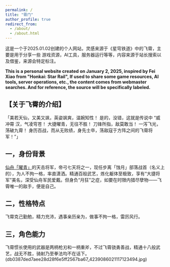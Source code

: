 ```yaml
---
permalink: /
title: "霄门"
author_profile: true
redirect_from: 
  - /about/
  - /about.html
---
```



这是一个于2025.01.02创建的个人网站，灵感来源于《星穹铁道》中的飞霄，主
要是用于分享一些 游戏资源，AI工具，服务器运行等等，内容来源于站长搜索以
及借鉴，来源会特定标注。

**This is a personal website created on January 2, 2025, inspired by Fei Xiao from "Honkai: Star Rail", If used to share some game resources, AI tools, server operations, etc., the content comes from webmaster searches. And for reference, the source will be specifically labeled.**

## 【关于飞霄的介绍】
「美若天仙，又美又飒，英姿飒爽，温婉知性！ 是的，没错，这就是传说中 “威冲霄   汉，气凌穹苍！ 大捷曜青，无往不胜！ 刀锋所指，敌莫敢当！ 一泻飞光，荡破九霄！ 身历百战，而从无败绩，身先士卒，荡敌寇于方阵之间的飞霄将军！”」

## 一，身份背景
[仙舟「曜青」](https://baike.baidu.com/item/%E4%BB%99%E8%88%9F%E3%80%8C%E6%9B%9C%E9%9D%92%E3%80%8D/63940799?fromModule=lemma_inlink)的天击将军，帝弓七天将之一，现任步离「蚀月」部落战首（名义上的），为人不拘一格，率直潇洒。精通百般武艺，炼化躯体至极致，享有“大捷将军”美名，深受仙舟军民爱戴。但身负“月狂”之症，如要在时限内猎尽孽物——飞霄唯一的敌手，便是自己。


## 二，性格特点
飞霄克己勤勉，精力充沛，遇事亲历亲为，做事不拘一格，雷厉风行。


## 三，角色能力
飞霄惯长使用的武器是两柄枪刃和一柄重斧，不过飞霄骁勇善战，精通十八般武艺，战无不胜，骑射乃至拳法均不在话下。
(db0387ded7aee28d28f6e5ff2567ba67_4239086021117123494.jpg)






